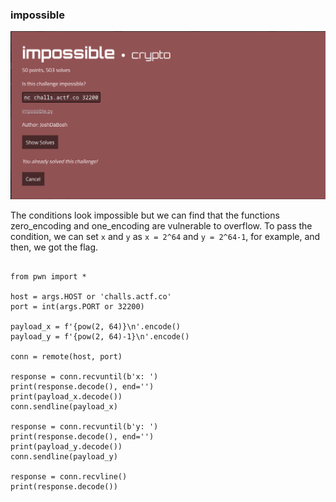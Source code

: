 
### impossible

![impossible_challenge](https://github.com/Hed6eH0g/ctf/blob/main/2023/angstromctf/crypto/impossible/impossible0.png)

The conditions look impossible but we can find that the functions zero_encoding and one_encoding are vulnerable to overflow.
To pass the condition, we can set `x` and `y` as `x = 2^64` and `y = 2^64-1`, for example, and then, we got the flag.


```#!/usr/bin/env python3

from pwn import *

host = args.HOST or 'challs.actf.co'
port = int(args.PORT or 32200)

payload_x = f'{pow(2, 64)}\n'.encode()
payload_y = f'{pow(2, 64)-1}\n'.encode()

conn = remote(host, port)

response = conn.recvuntil(b'x: ')
print(response.decode(), end='')
print(payload_x.decode())
conn.sendline(payload_x)

response = conn.recvuntil(b'y: ')
print(response.decode(), end='')
print(payload_y.decode())
conn.sendline(payload_y)
 
response = conn.recvline()
print(response.decode())
```
